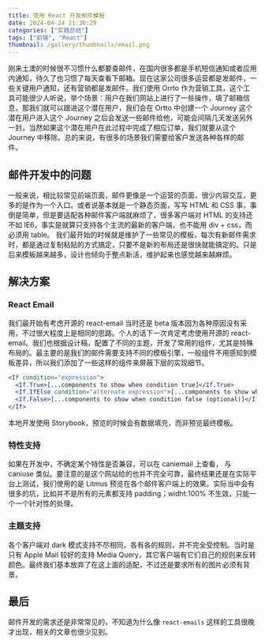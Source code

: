 ```yaml
---
title: 使用 React 开发邮件模板
date: 2024-04-24 21:36:29
categories: ["实践总结"]
tags: ["前端", "React"]
thumbnail: /gallery/thumbnails/email.png
---
```

刚来土澳的时候很不习惯什么都要查邮件，在国内很多都是手机短信通知或者应用内通知，待久了也习惯了每天查看下邮箱。现在这家公司很多运营都是发邮件，一些关键用户通知，还有营销都是发邮件。我们使用 Orrto 作为营销工具，这个工具可能很少人听说，举个场景：用户在我们网站上进行了一些操作，填了邮箱信息，那我们就可以跟进这个潜在用户，我们会在 Ortto 中创建一个 Journey 这个潜在用户进入这个 Journey 之后会发送一些邮件给他，可能会间隔几天发送另外一封，当然如果这个潜在用户在此过程中完成了相应订单，我们就要从这个 Journey 中移除。总的来说，有很多的场景我们需要给客户发送各种各样的邮件。
## 邮件开发中的问题
一般来说，相比较常见前端页面，邮件更像是一个运营的页面，很少内容交互，更多的是作为一个入口。或者说基本就是一个静态页面，写写 HTML 和 CSS 事，事倒是简单，但是要适配各种邮件客户端就麻烦了，很多客户端对 HTML 的支持还不如 IE6，事实是就算只支持各个主流的最新的客户端，也不能用 div + css，而必须用 table。
我们最开始的时候就是维护了一些常见的模板，每次有新邮件需求时，都是通过复制粘贴的方式搞定，只要不是新的布局还是很快就能搞定的。只是后来模板越来越多，设计也倾向于整点新活，维护起来也感觉越来越麻烦。
## 解决方案
### React Email
我们最开始有考虑开源的 react-email 当时还是 beta 版本因为各种原因没有采用，不过很大程度上是相同的思路。个人的话下一次肯定考虑使用开源的 react-email。我们也根据设计稿，配置了不同的主题，开发了常用的组件，尤其是特殊布局的。最主要的是我们的邮件需要支持不同的模板引擎，一般组件不用感知到模板差异，所以我们添加了一些这样的组件来屏蔽下层的实现细节。
```jsx
<If condition="expression"> 
  <If.True>[...components to show when condition true]</If.True>
  <If.IfElse condition="alternate expression">[...components to show when alternate condition true]</If.IfElse>
  <If.False>[...components to show when condition false (optional)]</If.False>
</If>
```

本地开发使用 Storybook，预览的时候会有数据填充，而非预览最终模板。
### 特性支持
如果在开发中，不确定某个特性是否兼容，可以在 caniemail 上查看， 与 caniuse 类似。要注意的是这个网站给的也并不完全可靠，最终结果还是在实际平台上测试，我们使用的是 Litmus 预览在各个邮件客户端上的效果。实际当中会有很多的坑，比如并不是所有的元素都支持 padding；widht:100% 不生效，只能一个一个针对性的处理。
### 主题支持
各个客户端对 dark 模式支持不尽相同，各有各的规则，并不完全受控制。当时是只有 Apple Mail 较好的支持 Media Query，其它客户端有它们自己的规则来反转颜色。最终我们基本放弃了在这上面的适配，不过还是要求所有的图片必须有背景。
## 最后
邮件开发的需求还是非常常见的，不知道为什么像 `react-emails` 这样的工具很晚才出现，相关的文章也很少见到。  
